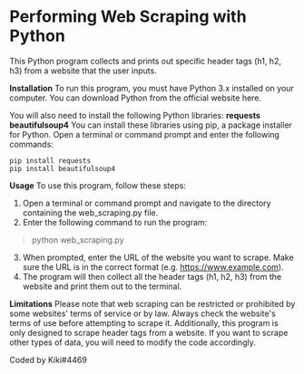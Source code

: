 # Performing Web Scraping with Python
This Python program collects and prints out specific header tags (h1, h2, h3) from a website that the user inputs.

**Installation**
To run this program, you must have Python 3.x installed on your computer. You can download Python from the official website here.

You will also need to install the following Python libraries:
**requests**
**beautifulsoup4**
You can install these libraries using pip, a package installer for Python. Open a terminal or command prompt and enter the following commands:
```
pip install requests
pip install beautifulsoup4
```
**Usage**
To use this program, follow these steps:

1. Open a terminal or command prompt and navigate to the directory containing the web_scraping.py file.
2. Enter the following command to run the program:
> python web_scraping.py
3. When prompted, enter the URL of the website you want to scrape. Make sure the URL is in the correct format (e.g. https://www.example.com).
4. The program will then collect all the header tags (h1, h2, h3) from the website and print them out to the terminal.

**Limitations**
Please note that web scraping can be restricted or prohibited by some websites' terms of service or by law. Always check the website's terms of use before attempting to scrape it. Additionally, this program is only designed to scrape header tags from a website. If you want to scrape other types of data, you will need to modify the code accordingly.

Coded by Kiki#4469
